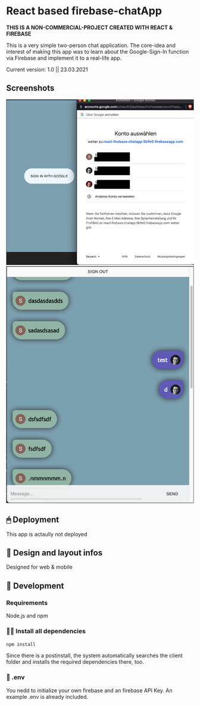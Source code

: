 # React based firebase-chatApp

**THIS IS A NON-COMMERCIAL-PROJECT CREATED WITH REACT & FIREBASE**

This is a very simple two-person chat application. The core-idea and interest of making this app was to learn about the Google-Sign-In function via Firebase and implement it to a real-life app.

Current version: 1.0 || 23.03.2021

## Screenshots

![Login via Google](./screenshots/loginviagoogle.png)
![Chat App after login](./screenshots/chatapp.png)

## 🖱 Deployment

This app is actaully not deployed

## 📲 Design and layout infos

Designed for web & mobile

## 🔧 Development

### Requirements

Node.js and npm

### 👨‍💻 Install all dependencies

`npm install`

Since there is a postinstall, the system automatically searches the client folder and installs the required dependencies there, too.

### 📜 .env

You nedd to initialize your own firebase and an firebase API Key.
An example .env is already included.
